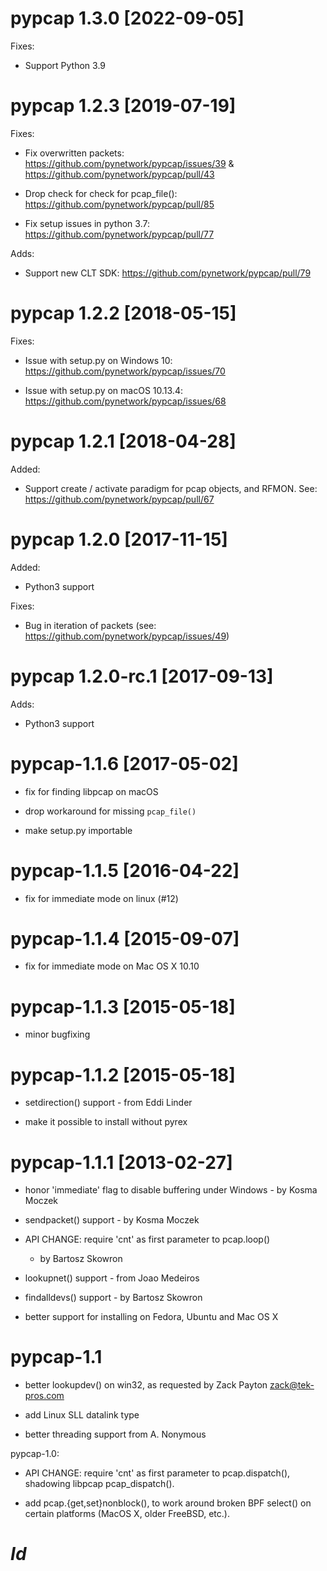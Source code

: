 # pypcap 1.3.0 [2022-09-05]

Fixes:

- Support Python 3.9

# pypcap 1.2.3 [2019-07-19]

Fixes:

- Fix overwritten packets: https://github.com/pynetwork/pypcap/issues/39 & https://github.com/pynetwork/pypcap/pull/43

- Drop check for check for pcap_file(): https://github.com/pynetwork/pypcap/pull/85

- Fix setup issues in python 3.7: https://github.com/pynetwork/pypcap/pull/77

Adds:

- Support new CLT SDK: https://github.com/pynetwork/pypcap/pull/79

# pypcap 1.2.2 [2018-05-15]

Fixes:

- Issue with setup.py on Windows 10: https://github.com/pynetwork/pypcap/issues/70

- Issue with setup.py on macOS 10.13.4: https://github.com/pynetwork/pypcap/issues/68

# pypcap 1.2.1 [2018-04-28]

Added:

- Support create / activate paradigm for pcap objects, and RFMON. See: https://github.com/pynetwork/pypcap/pull/67

# pypcap 1.2.0 [2017-11-15]

Added:

- Python3 support

Fixes:

- Bug in iteration of packets (see: https://github.com/pynetwork/pypcap/issues/49)

# pypcap 1.2.0-rc.1 [2017-09-13]

Adds:

- Python3 support

# pypcap-1.1.6 [2017-05-02]

- fix for finding libpcap on macOS

- drop workaround for missing `pcap_file()`

- make setup.py importable

# pypcap-1.1.5 [2016-04-22]

- fix for immediate mode on linux (#12)

# pypcap-1.1.4 [2015-09-07]

- fix for immediate mode on Mac OS X 10.10

# pypcap-1.1.3 [2015-05-18]

- minor bugfixing

# pypcap-1.1.2 [2015-05-18]

- setdirection() support - from Eddi Linder

- make it possible to install without pyrex

# pypcap-1.1.1 [2013-02-27]

- honor 'immediate' flag to disable buffering under Windows - by Kosma Moczek

- sendpacket() support - by Kosma Moczek

- API CHANGE: require 'cnt' as first parameter to pcap.loop()
  - by Bartosz Skowron

- lookupnet() support - from Joao Medeiros

- findalldevs() support - by Bartosz Skowron

- better support for installing on Fedora, Ubuntu and Mac OS X

# pypcap-1.1

- better lookupdev() on win32, as requested by Zack Payton
  <zack@tek-pros.com>

- add Linux SLL datalink type

- better threading support from A. Nonymous

pypcap-1.0:

- API CHANGE: require 'cnt' as first parameter to pcap.dispatch(),
  shadowing libpcap pcap_dispatch().

- add pcap.{get,set}nonblock(), to work around broken BPF select()
  on certain platforms (MacOS X, older FreeBSD, etc.).

# $Id$
